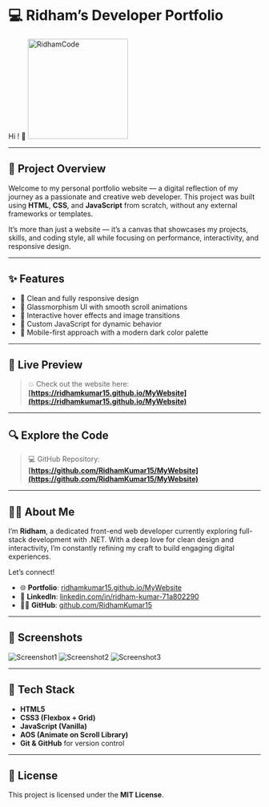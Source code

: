 # 💻 Ridham’s Developer Portfolio

Hi ! 👋
<img src="https://github.com/user-attachments/assets/59d5473c-f88b-4fc6-b4c0-021de52009d8" alt="RidhamCode" width="200"/>

---

## 🌟 Project Overview

Welcome to my personal portfolio website — a digital reflection of my journey as a passionate and creative web developer. This project was built using **HTML**, **CSS**, and **JavaScript** from scratch, without any external frameworks or templates.

It’s more than just a website — it’s a canvas that showcases my projects, skills, and coding style, all while focusing on performance, interactivity, and responsive design.

---

## ✨ Features

- 🚀 Clean and fully responsive design  
- 🎨 Glassmorphism UI with smooth scroll animations  
- 🧠 Interactive hover effects and image transitions  
- 🔧 Custom JavaScript for dynamic behavior  
- 🌙 Mobile-first approach with a modern dark color palette

---

## 🔗 Live Preview

> 💥 Check out the website here:  
**[https://ridhamkumar15.github.io/MyWebsite](https://ridhamkumar15.github.io/MyWebsite)**

---

## 🔍 Explore the Code

> 💻 GitHub Repository:  
**[https://github.com/RidhamKumar15/MyWebsite](https://github.com/RidhamKumar15/MyWebsite)**

---

## 🙋‍♂️ About Me

I’m **Ridham**, a dedicated front-end web developer currently exploring full-stack development with .NET. With a deep love for clean design and interactivity, I’m constantly refining my craft to build engaging digital experiences.

Let’s connect!

- 🌐 **Portfolio**: [ridhamkumar15.github.io/MyWebsite](https://ridhamkumar15.github.io/MyWebsite)
- 💼 **LinkedIn**: [linkedin.com/in/ridham-kumar-71a802290](https://www.linkedin.com/in/ridham-kumar-71a802290)
- 🧑‍💻 **GitHub**: [github.com/RidhamKumar15](https://github.com/RidhamKumar15)

---

## 📸 Screenshots
![Screenshot1](https://github.com/user-attachments/assets/da655ffa-5352-4474-9081-73cb8d32b06d)
![Screenshot2](https://github.com/user-attachments/assets/cb7052cb-a03a-4398-8671-c0fff900225c)
![Screenshot3](https://github.com/user-attachments/assets/e98ad428-5cd2-414d-b711-4c73a069595c)

---

## 🧰 Tech Stack

- **HTML5**  
- **CSS3 (Flexbox + Grid)**  
- **JavaScript (Vanilla)**  
- **AOS (Animate on Scroll Library)**  
- **Git & GitHub** for version control

---

## 📜 License

This project is licensed under the **MIT License**.
